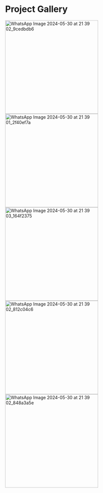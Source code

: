 # Project Gallery

<img src="https://github.com/rahu-lava/TaskPad/assets/113875289/67eafb2f-873a-474d-b344-2bffa14aa1c4" alt="WhatsApp Image 2024-05-30 at 21 39 02_9cedbdb6" width="300" />
<img src="https://github.com/rahu-lava/TaskPad/assets/113875289/e7a8489d-8286-41c5-8fe1-ea07948ca742" alt="WhatsApp Image 2024-05-30 at 21 39 01_2f40ef7a" width="300" />
<img src="https://github.com/rahu-lava/TaskPad/assets/113875289/e566bd47-ce3e-409a-a3a2-9860b684b647" alt="WhatsApp Image 2024-05-30 at 21 39 03_164f2375" width="300" />
<img src="https://github.com/rahu-lava/TaskPad/assets/113875289/12c10869-018b-4ee0-b95c-34c55a8f26fc" alt="WhatsApp Image 2024-05-30 at 21 39 02_812c04c6" width="300" />
<img src="https://github.com/rahu-lava/TaskPad/assets/113875289/d0153533-a58d-4717-b3f8-6e8582c481c6" alt="WhatsApp Image 2024-05-30 at 21 39 02_848a3a5e" width="300" />
